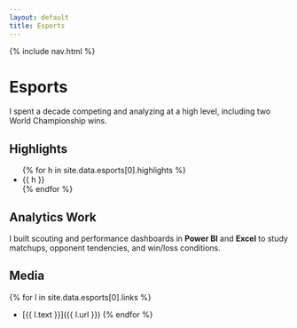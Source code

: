```yaml
---
layout: default
title: Esports
---
```

{% include nav.html %}

# Esports

I spent a decade competing and analyzing at a high level, including two World Championship wins.

## Highlights
<ul>
{% for h in site.data.esports[0].highlights %}
  <li>{{ h }}</li>
{% endfor %}
</ul>

## Analytics Work
I built scouting and performance dashboards in **Power BI** and **Excel** to study matchups, opponent tendencies, and win/loss conditions.

## Media
{% for l in site.data.esports[0].links %}
- [{{ l.text }}]({{ l.url }})
{% endfor %}
